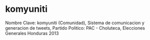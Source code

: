 komyuniti
=========

Nombre Clave: komyuniti (Comunidad), Sistema de comunicacion y generacion de tweets, Partido Politico: PAC - Choluteca, Elecciones Generales Honduras 2013
